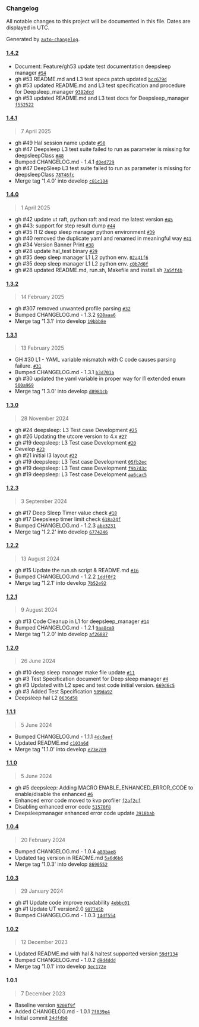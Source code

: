 ### Changelog

All notable changes to this project will be documented in this file. Dates are displayed in UTC.

Generated by [`auto-changelog`](https://github.com/CookPete/auto-changelog).

#### [1.4.2](https://github.com/rdkcentral/rdk-halif-test-deepsleep_manager/compare/1.4.1...1.4.2)

- Document: Feature/gh53 update test documentation deepsleep manager [`#54`](https://github.com/rdkcentral/rdk-halif-test-deepsleep_manager/pull/54)
- gh #53 README.md and L3 test specs patch updated [`bcc679d`](https://github.com/rdkcentral/rdk-halif-test-deepsleep_manager/commit/bcc679d1a8c15d17fcb660ac146a40b7b35c7d95)
- gh #53 updated README.md and L3 test specification and procedure for Deepsleep_manager [`9382dcd`](https://github.com/rdkcentral/rdk-halif-test-deepsleep_manager/commit/9382dcd80c829d0207655f3041dfc218400a6eac)
- gh #53 updated README.md and L3 test docs for Deepsleep_manager [`f552522`](https://github.com/rdkcentral/rdk-halif-test-deepsleep_manager/commit/f5525226ca4ac6f449ea4977e8c15f86c028a343)

#### [1.4.1](https://github.com/rdkcentral/rdk-halif-test-deepsleep_manager/compare/1.4.0...1.4.1)

> 7 April 2025

- gh #49 Hal session name update [`#50`](https://github.com/rdkcentral/rdk-halif-test-deepsleep_manager/pull/50)
- gh #47 Deepsleep L3 test suite failed to run as parameter is missing for deepsleepClass [`#48`](https://github.com/rdkcentral/rdk-halif-test-deepsleep_manager/pull/48)
- Bumped CHANGELOG.md - 1.4.1 [`d0ed729`](https://github.com/rdkcentral/rdk-halif-test-deepsleep_manager/commit/d0ed7293fcccb7cf7fa4178ec903ac06b6804989)
- gh #47 DeepSleep L3 test suite failed to run as parameter is missing for deepsleepClass [`78746fc`](https://github.com/rdkcentral/rdk-halif-test-deepsleep_manager/commit/78746fc35f609f5d751b3d4d9bb72385caf06aa2)
- Merge tag '1.4.0' into develop [`c81c104`](https://github.com/rdkcentral/rdk-halif-test-deepsleep_manager/commit/c81c1044a37e76e489e3f45c28109e46e4c510d6)

#### [1.4.0](https://github.com/rdkcentral/rdk-halif-test-deepsleep_manager/compare/1.3.2...1.4.0)

> 1 April 2025

- gh #42 update ut raft, python raft and read me latest version [`#45`](https://github.com/rdkcentral/rdk-halif-test-deepsleep_manager/pull/45)
- gh #43: support for step result dump [`#44`](https://github.com/rdkcentral/rdk-halif-test-deepsleep_manager/pull/44)
- gh  #35 l1 l2 deep sleep manager python environment [`#39`](https://github.com/rdkcentral/rdk-halif-test-deepsleep_manager/pull/39)
- gh #40 removed the duplicate yaml and renamed in meaningful way [`#41`](https://github.com/rdkcentral/rdk-halif-test-deepsleep_manager/pull/41)
- gh #34 Version Banner Print [`#38`](https://github.com/rdkcentral/rdk-halif-test-deepsleep_manager/pull/38)
- gh #28 update hal_test binary [`#29`](https://github.com/rdkcentral/rdk-halif-test-deepsleep_manager/pull/29)
- gh #35 deep sleep manager L1 L2 python env. [`02a41f6`](https://github.com/rdkcentral/rdk-halif-test-deepsleep_manager/commit/02a41f643dc4074dee9f9fa6504eb3e5a8cea0c5)
- gh #35 deep sleep manager L1 L2 python env. [`c0b7d0f`](https://github.com/rdkcentral/rdk-halif-test-deepsleep_manager/commit/c0b7d0f473e9bcdca7166ae24f36b28e7dec972c)
- gh #28 updated README.md, run.sh, Makefile and install.sh [`7a5ff4b`](https://github.com/rdkcentral/rdk-halif-test-deepsleep_manager/commit/7a5ff4b05c5582022edcbe777e3246034d5bfbd8)

#### [1.3.2](https://github.com/rdkcentral/rdk-halif-test-deepsleep_manager/compare/1.3.1...1.3.2)

> 14 February 2025

- gh #307 removed unwanted profile parsing [`#32`](https://github.com/rdkcentral/rdk-halif-test-deepsleep_manager/pull/32)
- Bumped CHANGELOG.md - 1.3.2 [`928aaa6`](https://github.com/rdkcentral/rdk-halif-test-deepsleep_manager/commit/928aaa639f114e72dff85292cae25458cf31858b)
- Merge tag '1.3.1' into develop [`19bbb8e`](https://github.com/rdkcentral/rdk-halif-test-deepsleep_manager/commit/19bbb8e72e8c7290ad2ffb627bdc35cd1cb5fc19)

#### [1.3.1](https://github.com/rdkcentral/rdk-halif-test-deepsleep_manager/compare/1.3.0...1.3.1)

> 13 February 2025

- GH #30 L1 - YAML variable mismatch with C code causes parsing failure. [`#31`](https://github.com/rdkcentral/rdk-halif-test-deepsleep_manager/pull/31)
- Bumped CHANGELOG.md - 1.3.1 [`b3d701a`](https://github.com/rdkcentral/rdk-halif-test-deepsleep_manager/commit/b3d701a27813ac9600c682f7b69ec3853fb6c4bc)
- gh #30 updated the yaml variable in proper way for l1 extended enum [`500a969`](https://github.com/rdkcentral/rdk-halif-test-deepsleep_manager/commit/500a969c9e5191bf1688d43c6dd3b119213c1698)
- Merge tag '1.3.0' into develop [`d8981cb`](https://github.com/rdkcentral/rdk-halif-test-deepsleep_manager/commit/d8981cb63917f945906d97f26f9e1221f92bc255)

#### [1.3.0](https://github.com/rdkcentral/rdk-halif-test-deepsleep_manager/compare/1.2.3...1.3.0)

> 28 November 2024

- gh #24 deepsleep: L3 Test case Development [`#25`](https://github.com/rdkcentral/rdk-halif-test-deepsleep_manager/pull/25)
- gh #26 Updating the utcore version to 4.x [`#27`](https://github.com/rdkcentral/rdk-halif-test-deepsleep_manager/pull/27)
-  gh #19 deepsleep: L3 Test case Development [`#20`](https://github.com/rdkcentral/rdk-halif-test-deepsleep_manager/pull/20)
- Develop [`#23`](https://github.com/rdkcentral/rdk-halif-test-deepsleep_manager/pull/23)
- gh #21 initial l3 layout [`#22`](https://github.com/rdkcentral/rdk-halif-test-deepsleep_manager/pull/22)
- gh #19 deepsleep: L3 Test case Development [`05fb2ec`](https://github.com/rdkcentral/rdk-halif-test-deepsleep_manager/commit/05fb2ec19e41cf6ed8233b8cf38862b3ce1a76b2)
- gh #19 deepsleep: L3 Test case Development [`f9b7d3c`](https://github.com/rdkcentral/rdk-halif-test-deepsleep_manager/commit/f9b7d3cbe9f27cdf638f9ebdc48517450b575c8c)
- gh #19 deepsleep: L3 Test case Development [`aa6cac5`](https://github.com/rdkcentral/rdk-halif-test-deepsleep_manager/commit/aa6cac51f63dc5c5bf6b04a5e1181309db0d626c)

#### [1.2.3](https://github.com/rdkcentral/rdk-halif-test-deepsleep_manager/compare/1.2.2...1.2.3)

> 3 September 2024

- gh #17 Deep Sleep Timer value check  [`#18`](https://github.com/rdkcentral/rdk-halif-test-deepsleep_manager/pull/18)
- gh #17 Deepsleep timer limit check [`618a24f`](https://github.com/rdkcentral/rdk-halif-test-deepsleep_manager/commit/618a24f931d346dd5fbfdca4dd6b5ea2c8e45096)
- Bumped CHANGELOG.md - 1.2.3 [`abe3231`](https://github.com/rdkcentral/rdk-halif-test-deepsleep_manager/commit/abe32318af552d048a3e77366b8602883eb864a5)
- Merge tag '1.2.2' into develop [`6774246`](https://github.com/rdkcentral/rdk-halif-test-deepsleep_manager/commit/677424670d342373debe625bc5fa23ee374e1f66)

#### [1.2.2](https://github.com/rdkcentral/rdk-halif-test-deepsleep_manager/compare/1.2.1...1.2.2)

> 13 August 2024

- gh #15 Update the run.sh script & README.md [`#16`](https://github.com/rdkcentral/rdk-halif-test-deepsleep_manager/pull/16)
- Bumped CHANGELOG.md - 1.2.2 [`1ddf0f2`](https://github.com/rdkcentral/rdk-halif-test-deepsleep_manager/commit/1ddf0f269e9a743c92bb6fef4b1a2af033ddd131)
- Merge tag '1.2.1' into develop [`7b52e92`](https://github.com/rdkcentral/rdk-halif-test-deepsleep_manager/commit/7b52e92e679b37a5c15d7af66517335ba724901c)

#### [1.2.1](https://github.com/rdkcentral/rdk-halif-test-deepsleep_manager/compare/1.2.0...1.2.1)

> 9 August 2024

- gh #13 Code Cleanup in L1 for deepsleep_manager [`#14`](https://github.com/rdkcentral/rdk-halif-test-deepsleep_manager/pull/14)
- Bumped CHANGELOG.md - 1.2.1 [`9aa8ca9`](https://github.com/rdkcentral/rdk-halif-test-deepsleep_manager/commit/9aa8ca9e3c2ebd2068371ba9e707c1db3736cf6e)
- Merge tag '1.2.0' into develop [`af26887`](https://github.com/rdkcentral/rdk-halif-test-deepsleep_manager/commit/af26887a8c149d6e53902c14ef71a307e8c80749)

#### [1.2.0](https://github.com/rdkcentral/rdk-halif-test-deepsleep_manager/compare/1.1.1...1.2.0)

> 26 June 2024

- gh #10 deep sleep manager make file update [`#11`](https://github.com/rdkcentral/rdk-halif-test-deepsleep_manager/pull/11)
- gh #3 Test Specification document for Deep sleep manager [`#4`](https://github.com/rdkcentral/rdk-halif-test-deepsleep_manager/pull/4)
- gh #3 Updated with L2 spec and test code initial version. [`669d6c5`](https://github.com/rdkcentral/rdk-halif-test-deepsleep_manager/commit/669d6c513576a761d0ed69492b1ad6714009747c)
- gh #3 Added Test Specification [`509da92`](https://github.com/rdkcentral/rdk-halif-test-deepsleep_manager/commit/509da92b2b459f57f0e77097f71b4a16e0a2357a)
- Deepsleep hal L2 [`0636d58`](https://github.com/rdkcentral/rdk-halif-test-deepsleep_manager/commit/0636d58ecd7df9318efc933cd99b537ca33bc7f0)

#### [1.1.1](https://github.com/rdkcentral/rdk-halif-test-deepsleep_manager/compare/1.1.0...1.1.1)

> 5 June 2024

- Bumped CHANGELOG.md - 1.1.1 [`4dc8aef`](https://github.com/rdkcentral/rdk-halif-test-deepsleep_manager/commit/4dc8aefe25e68aa51b1daf67c069d5b9e847b530)
- Updated README.md [`c103a6d`](https://github.com/rdkcentral/rdk-halif-test-deepsleep_manager/commit/c103a6d947ce920de6c8eb62047226879b88c14e)
- Merge tag '1.1.0' into develop [`e73e709`](https://github.com/rdkcentral/rdk-halif-test-deepsleep_manager/commit/e73e7096278c70ea5bb2375615dd13b9b301a9fe)

#### [1.1.0](https://github.com/rdkcentral/rdk-halif-test-deepsleep_manager/compare/1.0.4...1.1.0)

> 5 June 2024

- gh #5 deepsleep: Adding MACRO ENABLE_ENHANCED_ERROR_CODE to enable/disable the enhanced [`#6`](https://github.com/rdkcentral/rdk-halif-test-deepsleep_manager/pull/6)
- Enhanced error code moved to kvp  profiler [`f2af2cf`](https://github.com/rdkcentral/rdk-halif-test-deepsleep_manager/commit/f2af2cf903b95651fe29ea8f88fd2a9ec02b0ee0)
- Disabling enhanced error code [`51570f8`](https://github.com/rdkcentral/rdk-halif-test-deepsleep_manager/commit/51570f84c96398ef3c2e7a69fca3c30f3bfe2f55)
- Deepsleepmanager enhanced error code update [`3918bab`](https://github.com/rdkcentral/rdk-halif-test-deepsleep_manager/commit/3918bab55f5464e4fa158be80086989bcb39f5de)

#### [1.0.4](https://github.com/rdkcentral/rdk-halif-test-deepsleep_manager/compare/1.0.3...1.0.4)

> 20 February 2024

- Bumped CHANGELOG.md - 1.0.4 [`a89bae8`](https://github.com/rdkcentral/rdk-halif-test-deepsleep_manager/commit/a89bae8990ae13b1c13432127e244bac388f18cf)
- Updated tag version in README.md [`5a6d6b6`](https://github.com/rdkcentral/rdk-halif-test-deepsleep_manager/commit/5a6d6b6247843b3e38f15f2c4951a244f6d20941)
- Merge tag '1.0.3' into develop [`8690552`](https://github.com/rdkcentral/rdk-halif-test-deepsleep_manager/commit/869055205137e55439223fd1b7996f619acd899c)

#### [1.0.3](https://github.com/rdkcentral/rdk-halif-test-deepsleep_manager/compare/1.0.2...1.0.3)

> 29 January 2024

- gh #1 Update code improve readability [`4ebbc01`](https://github.com/rdkcentral/rdk-halif-test-deepsleep_manager/commit/4ebbc01f5867a94f76ab1dbd56b9c37cd935363d)
- gh #1 Update UT version2.0 [`907745b`](https://github.com/rdkcentral/rdk-halif-test-deepsleep_manager/commit/907745bcf2907164438590e1407390ea5f4f70a6)
- Bumped CHANGELOG.md - 1.0.3 [`14df554`](https://github.com/rdkcentral/rdk-halif-test-deepsleep_manager/commit/14df554a9598b0d623829ed65b71358ca92dc1cf)

#### [1.0.2](https://github.com/rdkcentral/rdk-halif-test-deepsleep_manager/compare/1.0.1...1.0.2)

> 12 December 2023

- Updated README.md with hal & haltest supported version [`59df134`](https://github.com/rdkcentral/rdk-halif-test-deepsleep_manager/commit/59df134b08ee183365f6068618c44b659dafd9e1)
- Bumped CHANGELOG.md - 1.0.2 [`d9d4ddd`](https://github.com/rdkcentral/rdk-halif-test-deepsleep_manager/commit/d9d4ddd7c12b21e75fc5d6bdb6e2a0c49fc32887)
- Merge tag '1.0.1' into develop [`3ec172e`](https://github.com/rdkcentral/rdk-halif-test-deepsleep_manager/commit/3ec172ee0fb4869cdac35840808339144fa912ca)

#### 1.0.1

> 7 December 2023

- Baseline version [`9208f9f`](https://github.com/rdkcentral/rdk-halif-test-deepsleep_manager/commit/9208f9f969e171fef4ce8d64ca3ace58862b3683)
- Added CHANGELOG.md - 1.0.1 [`7f839e4`](https://github.com/rdkcentral/rdk-halif-test-deepsleep_manager/commit/7f839e43ec2b479e1fa8085fa363ceebe4552fe9)
- Initial commit [`24dfdb8`](https://github.com/rdkcentral/rdk-halif-test-deepsleep_manager/commit/24dfdb859bef1640c5f945577a40ce51e3e00c43)
